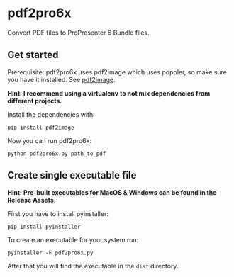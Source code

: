 # pdf2pro6x
Convert PDF files to ProPresenter 6 Bundle files.

## Get started
Prerequisite: pdf2pro6x uses pdf2image which uses poppler, so make sure you have it installed. See [pdf2image](https://github.com/Belval/pdf2image).

**Hint: I recommend using a virtualenv to not mix dependencies from different projects.**

Install the dependencies with:
```shell script
pip install pdf2image
```

Now you can run pdf2pro6x:
```shell script
python pdf2pro6x.py path_to_pdf
```

## Create single executable file
**Hint: Pre-built executables for MacOS & Windows can be found in the Release Assets.**

First you have to install pyinstaller:
```shell script
pip install pyinstaller
```

To create an executable for your system run:
```shell script
pyinstaller -F pdf2pro6x.py
```

After that you will find the executable in the `dist` directory.